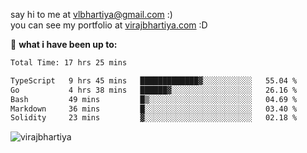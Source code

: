say hi to me at [vlbhartiya@gmail.com](mailto:vlbhartiya@gmail.com) :)<br/>
you can see my portfolio at [virajbhartiya.com](https://virajbhartiya.com) :D<br/>


🚀 **what i have been up to:**

<!--START_SECTION:waka-->

```txt
Total Time: 17 hrs 25 mins

TypeScript   9 hrs 45 mins   █████████████▓░░░░░░░░░░░   55.04 %
Go           4 hrs 38 mins   ██████▓░░░░░░░░░░░░░░░░░░   26.16 %
Bash         49 mins         █▒░░░░░░░░░░░░░░░░░░░░░░░   04.69 %
Markdown     36 mins         █░░░░░░░░░░░░░░░░░░░░░░░░   03.40 %
Solidity     23 mins         ▓░░░░░░░░░░░░░░░░░░░░░░░░   02.18 %
```

<!--END_SECTION:waka-->

<p align="left"> <img src="https://komarev.com/ghpvc/?username=virajbhartiya&color=blue" alt="virajbhartiya" /> </p>
